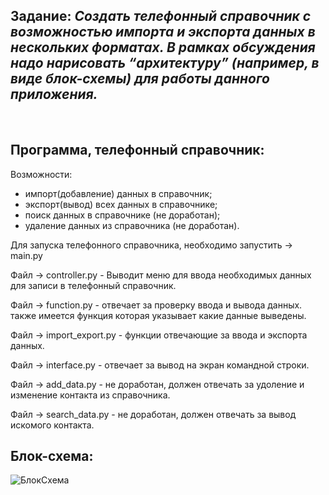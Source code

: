  ## Задание: *Создать телефонный справочник с возможностью импорта и экспорта данных в нескольких форматах. В рамках обсуждения надо нарисовать “архитектуру” (например, в виде блок-схемы) для работы данного приложения.*
​
## Программа, телефонный справочник:
Возможности:
- импорт(добавление) данных в справочник;
- экспорт(вывод) всех данных в справочнике;
- поиск данных в справочнике (не доработан);
- удаление данных из справочника (не доработан).

Для запуска телефонного справочника, необходимо запустить -> main.py

Файл -> controller.py - Выводит меню для ввода необходимых данных для записи в телефонный справочник.

Файл -> function.py - отвечает за проверку ввода и вывода данных. также имеется функция которая указывает какие данные выведены.

Файл -> import_export.py -  функции отвечающие за  ввода и экспорта данных. 

Файл -> interface.py - отвечает за вывод на экран командной строки.

Файл -> add_data.py - не доработан, должен отвечать за удоление и изменение контакта из справочника.

Файл -> search_data.py - не доработан, должен отвечать за вывод искомого контакта.

 
## Блок-схема:
![БлокСхема](<Блок-схема.drawio>)